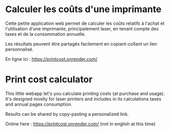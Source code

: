 # Calculer les coûts d'une imprimante

Cette petite application web permet de calculer les coûts relatifs à l'achat
et l'utilisation d'une imprimante, principalement laser, en tenant compte
des taxes et de la consommation annuelle.

Les résultats peuvent être partagés facilement en copiant-collant un lien
personnalisé.

En ligne ici : https://printcost.onrender.com/

# Print cost calculator

This little webapp let's you calculate printing costs (at purchase and usage).
It's designed mostly for laser printers and includes in its calculations
taxes and annual pages consumption.

Results can be shared by copy-pasting a personalized link.

Online here : https://printcost.onrender.com/ (not in english at this time)

